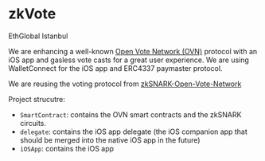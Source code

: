 # zkVote
EthGlobal Istanbul

We are enhancing a well-known [Open Vote Network (OVN)](https://eprint.iacr.org/2022/310) protocol with an iOS app and gasless vote casts for a great user experience. We are using WalletConnect for the iOS app and ERC4337 paymaster protocol.

We are reusing the voting protocol from [zkSNARK-Open-Vote-Network](https://github.com/mhgharieb/zkSNARK-Open-Vote-Network)

Project strucutre:
- `SmartContract`: contains the OVN smart contracts and the zkSNARK circuits.
- `delegate`: contains the iOS app delegate (the iOS companion app that should be merged into the native iOS app in the future)
- `iOSApp`: contains the iOS app